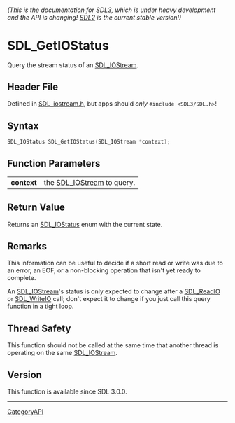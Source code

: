 ###### (This is the documentation for SDL3, which is under heavy development and the API is changing! [SDL2](https://wiki.libsdl.org/SDL2/) is the current stable version!)
# SDL_GetIOStatus

Query the stream status of an [SDL_IOStream](SDL_IOStream).

## Header File

Defined in [SDL_iostream.h](https://github.com/libsdl-org/SDL/blob/main/include/SDL3/SDL_iostream.h), but apps should _only_ `#include <SDL3/SDL.h>`!

## Syntax

```c
SDL_IOStatus SDL_GetIOStatus(SDL_IOStream *context);

```

## Function Parameters

|                 |                                            |
| --------------- | ------------------------------------------ |
| **context**     | the [SDL_IOStream](SDL_IOStream) to query. |

## Return Value

Returns an [SDL_IOStatus](SDL_IOStatus) enum with the current state.

## Remarks

This information can be useful to decide if a short read or write was due
to an error, an EOF, or a non-blocking operation that isn't yet ready to
complete.

An [SDL_IOStream](SDL_IOStream)'s status is only expected to change after a
[SDL_ReadIO](SDL_ReadIO) or [SDL_WriteIO](SDL_WriteIO) call; don't expect
it to change if you just call this query function in a tight loop.

## Thread Safety

This function should not be called at the same time that another thread is
operating on the same [SDL_IOStream](SDL_IOStream).

## Version

This function is available since SDL 3.0.0.

----
[CategoryAPI](CategoryAPI)

